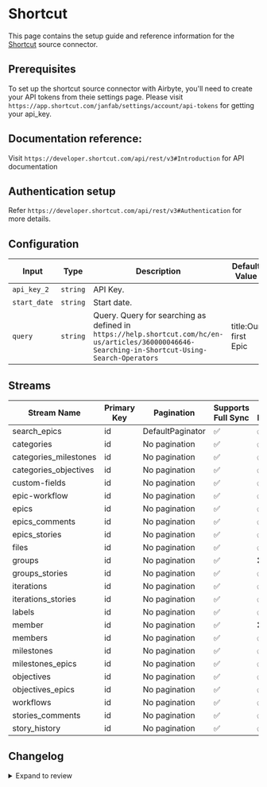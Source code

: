 # Shortcut
This page contains the setup guide and reference information for the [Shortcut](https://app.shortcut.com/) source connector.

## Prerequisites
To set up the shortcut source connector with Airbyte, you'll need to create your API tokens from theie settings page. Please visit `https://app.shortcut.com/janfab/settings/account/api-tokens` for getting your api_key.

## Documentation reference:
Visit `https://developer.shortcut.com/api/rest/v3#Introduction` for API documentation

## Authentication setup
Refer `https://developer.shortcut.com/api/rest/v3#Authentication` for more details.

## Configuration

| Input | Type | Description | Default Value |
|-------|------|-------------|---------------|
| `api_key_2` | `string` | API Key.  |  |
| `start_date` | `string` | Start date.  |  |
| `query` | `string` | Query. Query for searching as defined in `https://help.shortcut.com/hc/en-us/articles/360000046646-Searching-in-Shortcut-Using-Search-Operators` | title:Our first Epic |

## Streams
| Stream Name | Primary Key | Pagination | Supports Full Sync | Supports Incremental |
|-------------|-------------|------------|---------------------|----------------------|
| search_epics | id | DefaultPaginator | ✅ |  ✅  |
| categories | id | No pagination | ✅ |  ✅  |
| categories_milestones | id | No pagination | ✅ |  ✅  |
| categories_objectives | id | No pagination | ✅ |  ✅  |
| custom-fields | id | No pagination | ✅ |  ✅  |
| epic-workflow | id | No pagination | ✅ |  ✅  |
| epics | id | No pagination | ✅ |  ✅  |
| epics_comments | id | No pagination | ✅ |  ✅  |
| epics_stories | id | No pagination | ✅ |  ✅  |
| files | id | No pagination | ✅ |  ✅  |
| groups | id | No pagination | ✅ |  ❌  |
| groups_stories | id | No pagination | ✅ |  ✅  |
| iterations | id | No pagination | ✅ |  ✅  |
| iterations_stories | id | No pagination | ✅ |  ✅  |
| labels | id | No pagination | ✅ |  ✅  |
| member | id | No pagination | ✅ |  ❌  |
| members | id | No pagination | ✅ |  ✅  |
| milestones | id | No pagination | ✅ |  ✅  |
| milestones_epics | id | No pagination | ✅ |  ✅  |
| objectives | id | No pagination | ✅ |  ✅  |
| objectives_epics | id | No pagination | ✅ |  ✅  |
| workflows | id | No pagination | ✅ |  ✅  |
| stories_comments | id | No pagination | ✅ |  ✅  |
| story_history | id | No pagination | ✅ |  ✅  |

## Changelog

<details>
  <summary>Expand to review</summary>

| Version | Date | Pull Request | Subject |
| ------------------ | ------------ | --- | ---------------- |
| 0.0.23 | 2025-05-04 | [59632](https://github.com/airbytehq/airbyte/pull/59632) | Update dependencies |
| 0.0.22 | 2025-04-27 | [58994](https://github.com/airbytehq/airbyte/pull/58994) | Update dependencies |
| 0.0.21 | 2025-04-19 | [58444](https://github.com/airbytehq/airbyte/pull/58444) | Update dependencies |
| 0.0.20 | 2025-04-12 | [58008](https://github.com/airbytehq/airbyte/pull/58008) | Update dependencies |
| 0.0.19 | 2025-04-05 | [57413](https://github.com/airbytehq/airbyte/pull/57413) | Update dependencies |
| 0.0.18 | 2025-03-29 | [56896](https://github.com/airbytehq/airbyte/pull/56896) | Update dependencies |
| 0.0.17 | 2025-03-22 | [56248](https://github.com/airbytehq/airbyte/pull/56248) | Update dependencies |
| 0.0.16 | 2025-03-08 | [55632](https://github.com/airbytehq/airbyte/pull/55632) | Update dependencies |
| 0.0.15 | 2025-03-01 | [55079](https://github.com/airbytehq/airbyte/pull/55079) | Update dependencies |
| 0.0.14 | 2025-02-22 | [54524](https://github.com/airbytehq/airbyte/pull/54524) | Update dependencies |
| 0.0.13 | 2025-02-15 | [54072](https://github.com/airbytehq/airbyte/pull/54072) | Update dependencies |
| 0.0.12 | 2025-02-08 | [53585](https://github.com/airbytehq/airbyte/pull/53585) | Update dependencies |
| 0.0.11 | 2025-02-01 | [53110](https://github.com/airbytehq/airbyte/pull/53110) | Update dependencies |
| 0.0.10 | 2025-01-25 | [52393](https://github.com/airbytehq/airbyte/pull/52393) | Update dependencies |
| 0.0.9 | 2025-01-18 | [51998](https://github.com/airbytehq/airbyte/pull/51998) | Update dependencies |
| 0.0.8 | 2025-01-11 | [51451](https://github.com/airbytehq/airbyte/pull/51451) | Update dependencies |
| 0.0.7 | 2024-12-28 | [50759](https://github.com/airbytehq/airbyte/pull/50759) | Update dependencies |
| 0.0.6 | 2024-12-21 | [50353](https://github.com/airbytehq/airbyte/pull/50353) | Update dependencies |
| 0.0.5 | 2024-12-14 | [49788](https://github.com/airbytehq/airbyte/pull/49788) | Update dependencies |
| 0.0.4 | 2024-12-12 | [49440](https://github.com/airbytehq/airbyte/pull/49440) | Update dependencies |
| 0.0.3 | 2024-12-11 | [49120](https://github.com/airbytehq/airbyte/pull/49120) | Starting with this version, the Docker image is now rootless. Please note that this and future versions will not be compatible with Airbyte versions earlier than 0.64 |
| 0.0.2 | 2024-11-04 | [47658](https://github.com/airbytehq/airbyte/pull/47658) | Update dependencies |
| 0.0.1 | 2024-09-05 | [45176](https://github.com/airbytehq/airbyte/pull/45176) | Initial release by [@btkcodedev](https://github.com/btkcodedev) via Connector Builder |

</details>

